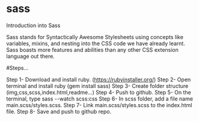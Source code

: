 # sass
Introduction into Sass

Sass stands for Syntactically Awesome Stylesheets using concepts like variables, mixins, and nesting into the CSS code we have already learnt. Sass boasts more features and abilities than any other CSS extension language out there. 

#Steps...

Step 1- Download and install ruby. (https://rubyinstaller.org/)
Step 2- Open terminal and install ruby (gem install sass)
Step 3- Create folder structure (img,css,scss,index.html,readme...)
Step 4- Push to github.
Step 5- On the terminal, type sass --watch scss:css
Step 6- In scss folder, add a file name main.scss/styles.scss.
Step 7- Link main.scss/styles.scss to the index.html file.
Step 8- Save and push to github repo.